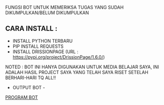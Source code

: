 FUNGSI BOT UNTUK MEMERIKSA TUGAS YANG SUDAH DIKUMPULKAN/BELUM DIKUMPULKAN

CARA INSTALL :
-
- INSTALL PYTHON TERBARU
- PIP INSTALL REQUESTS
- INSTALL DRISSIONPAGE (URL : https://pypi.org/project/DrissionPage/1.6.0/)


NOTED : BOT INI HANYA DIGUNAKAN UNTUK MEDIA BELAJAR SAYA, INI ADALAH HASIL PROJECT SAYA YANG TELAH SAYA RISET SETELAH BERHARI-HARI
TQ ALL!!

- OUTPUT BOT -

[PROGRAM BOT](https://github.com/user-attachments/assets/3369bb29-5d56-42ee-961f-000b2342068c)
